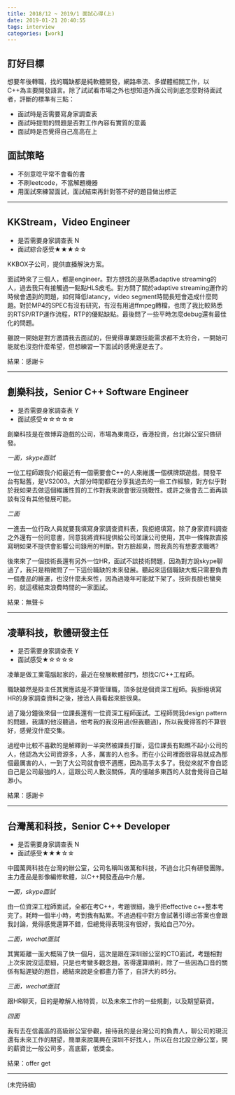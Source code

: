```yaml
---
title: 2018/12 ~ 2019/1 面試心得(上)
date: 2019-01-21 20:40:55
tags: interview
categories: [work]
---
```


## 訂好目標

想要年後轉職，找的職缺都是純軟體開發，網路串流、多媒體相關工作，以C++為主要開發語言。除了試試看市場之外也想知道外面公司到底怎麼對待面試者，評斷的標準有三點：

* 面試時是否需要寫身家調查表
* 面試時提問的問題是否對工作內容有實質的意義
* 面試時是否覺得自己高高在上

## 面試策略

* 不刻意唸平常不會看的書
* 不刷leetcode，不當解題機器
* 用面試來練習面試，面試結束再針對答不好的題目做出修正

--- 

## KKStream，Video Engineer

* 是否需要身家調查表 N
* 面試綜合感受★★★☆☆

KKBOX子公司，提供直播解決方案。

面試時來了三個人，都是engineer。對方想找的是熟悉adaptive streaming的人，過去我只有接觸過一點點HLS皮毛。對方問了關於adaptive streaming運作的時候會遇到的問題，如何降低latancy，video segment時間長短會造成什麼問題。對於MP4的SPEC有沒有研究，有沒有用過ffmpeg轉檔，也問了我比較熟悉的RTSP/RTP運作流程，RTP的優點缺點。最後問了一些平時怎麼debug還有最佳化的問題。

雖說一開始是對方邀請我去面試的，但覺得專業跟技能需求都不太符合，一開始可能就也沒抱什麼希望，但想練習一下面試的感覺還是去了。

結果：感謝卡

---

## 創樂科技，Senior C++ Software Engineer

* 是否需要身家調查表 Y
* 面試感受☆☆☆☆☆

創樂科技是在做博弈遊戲的公司，市場為東南亞，香港投資，台北辦公室只做研發。

*一面，skype面試*

一位工程師跟我介紹最近有一個需要會C++的人來維護一個棋牌類遊戲，開發平台有點舊，是VS2003。大部分時間都在分享我過去的一些工作經驗，對方似乎對於我如果去做這個維護性質的工作對我來說會很沒挑戰性。或許之後會去二面再談談有沒有其他發展可能。

*二面*

一進去一位行政人員就要我填寫身家調查資料表，我拒絕填寫。除了身家資料調查之外還有一份同意書，同意我將資料提供給公司並讓公司使用，其中一條條款直接寫明如果不提供會影響公司錄用的判斷。對方臉超臭，問我真的有想要求職嗎?

後來來了一個技術長還有另外一位HR，面試不談技術問題，因為對方說skype聊過了，我只是稍微問了一下這份職缺的未來發展。聽起來這個職缺大概只需要負責一個產品的維運，也沒什麼未來性，因為過幾年可能就下架了。技術長臉也蠻臭的，就這樣結束浪費時間的一家面試。

結果：無聲卡

--- 

## 凌華科技，軟體研發主任

* 是否需要身家調查表 Y
* 面試感受★☆☆☆☆

凌華是做工業電腦起家的，最近在發展軟體部門，想找C/C++工程師。

職缺雖然是掛主任其實應該是不算管理職，頂多就是個資深工程師。我拒絕填寫HR的身家調查資料之後，接洽人員看起來臉很臭。

過了幾分鐘後來個一位課長還有一位資深工程師面試。工程師問我design pattern的問題，我講的他沒聽過，他考我的我沒用過(但我聽過)，所以我覺得答的不算很好，感覺沒什麼交集。

過程中比較不喜歡的是解釋到一半突然被課長打斷，這位課長有點瞧不起小公司的人，他認為大公司資源多，人多，厲害的人也多。而在小公司裡面很容易就成為那個最厲害的人，一到了大公司就會很不適應，因為高手太多了。我從來就不會自認自己是公司最強的人，這跟公司人數沒關係，真的懂越多東西的人就會覺得自己越渺小。

結果：感謝卡

--- 

## 台灣萬和科技，Senior C++ Developer

* 是否需要身家調查表 N
* 面試感受★★★☆☆

中國萬興科技在台灣的辦公室，公司名稱叫做萬和科技，不過台北只有研發團隊。主力產品是影像編修軟體，以C++開發產品中介層。

*一面，skype面試*

由一位資深工程師面試，全都在考C++，考題很細，幾乎把effective c++整本考完了。耗時一個半小時，考到我有點累。不過過程中對方會試著引導出答案也會跟我討論，覺得感覺還算不錯，但總覺得表現沒有很好，我給自己70分。

*二面，wechat面試*

其實距離一面大概隔了快一個月，這次是跟在深圳辦公室的CTO面試，考題相對上次來說沒這麼細，只是也考蠻多觀念題，答得還算順利，除了一些因為口音的關係有點遲疑的題目，總結來說是全都盡力答了，自評大約85分。

*三面，wechat面試*

跟HR聊天，目的是瞭解人格特質，以及未來工作的一些規劃，以及期望薪資。

*四面*

我有去在信義區的高級辦公室參觀，接待我的是台灣公司的負責人，聊公司的現況還有未來工作的期望，簡單來說萬興在深圳不好找人，所以在台北設立辦公室，開的薪資比一般公司多，高底薪，低獎金。

結果：offer get

---

(未完待續)